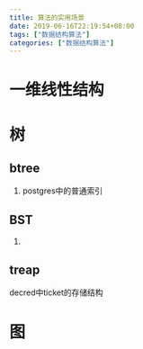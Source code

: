 ```yaml
---
title: 算法的实用场景
date: 2019-06-16T22:19:54+08:00
tags: ["数据结构算法"]
categories: ["数据结构算法"]
---
```


# 一维线性结构

# 树

## btree

1. postgres中的普通索引

## BST

1.

## treap
decred中ticket的存储结构

# 图





